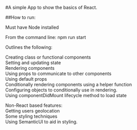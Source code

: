 #A simple App to show the basics of React.

##How to run:

Must have Node installed

From the command line: npm run start


Outlines the following:

Creating class or functional components\
Setting and updating state\
Rendering components \
Using props to communicate to other components\
Using default props\
Conditionally rendering components using a helper function\
Configuring objects to conditionally use in rendering. \
Using componentDidMount lifecycle method to load state


Non-React based features:\
Getting users geolocation\
Some styling techniques\
Using SemanticUI to aid in styling.

